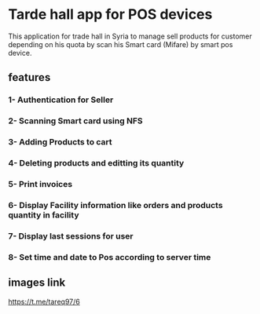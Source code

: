 # Tarde hall app for POS devices

This application for trade hall in Syria to manage sell products for customer depending on his quota by scan his Smart card (Mifare) by smart pos device.

## features

### 1- Authentication for Seller
### 2- Scanning Smart card using NFS
### 3- Adding Products to cart
### 4- Deleting products and editting its quantity 
### 5- Print invoices
### 6- Display Facility information like orders and products quantity in facility
### 7- Display last sessions for user
### 8- Set time and date to Pos according to server time

## images link
https://t.me/tareq97/6
